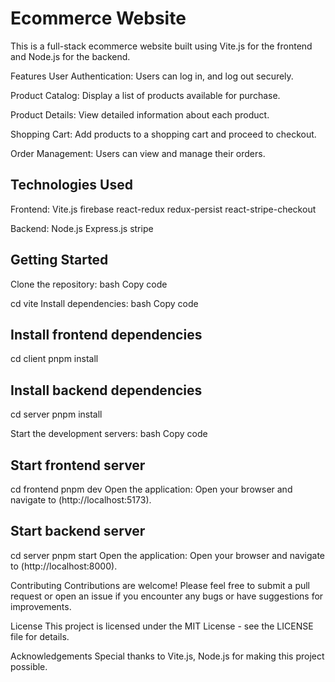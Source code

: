 # Ecommerce Website
This is a full-stack ecommerce website built using Vite.js for the frontend and Node.js for the backend.

Features
User Authentication: Users can log in, and log out securely.

Product Catalog: Display a list of products available for purchase.

Product Details: View detailed information about each product.

Shopping Cart: Add products to a shopping cart and proceed to checkout.

Order Management: Users can view and manage their orders.

## Technologies Used

Frontend:
Vite.js
firebase
react-redux
redux-persist
react-stripe-checkout





Backend:
Node.js
Express.js
stripe

## Getting Started

Clone the repository:
bash
Copy code

cd vite
Install dependencies:
bash
Copy code

## Install frontend dependencies
cd client
pnpm install

## Install backend dependencies
cd server
pnpm install

Start the development servers:
bash
Copy code

## Start frontend server
cd frontend
pnpm dev
Open the application:
Open your browser and navigate to (http://localhost:5173).

## Start backend server
cd server
pnpm start
Open the application:
Open your browser and navigate to (http://localhost:8000).

Contributing
Contributions are welcome! Please feel free to submit a pull request or open an issue if you encounter any bugs or have suggestions for improvements.

License
This project is licensed under the MIT License - see the LICENSE file for details.

Acknowledgements
Special thanks to Vite.js, Node.js for making this project possible.

